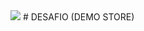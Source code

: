 <img src="https://images.ctfassets.net/8y4on51kf6pi/cs-cart-by-4sprung-logo-image/e9a61532cf43d139c54b33d4accd9ac9/cs-cart-by-4sprung-logo-image.svg?fm=png&w=1200&h=630&fit=pad&q=100&bg=rgb:00ccff">
# DESAFIO (DEMO STORE)

